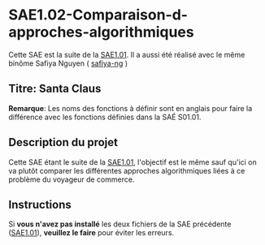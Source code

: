 # SAE1.02-Comparaison-d-approches-algorithmiques

Cette SAE est la suite de la [SAE1.01](https://github.com/AhashPARTHIPAN/SAE1.01-Implementation-d-un-besoin-client). Il a aussi été réalisé avec le même binôme Safiya Nguyen ( [safiya-ng](https://github.com/safiya-ng) )

## **Titre: Santa Claus**

**Remarque**: Les noms des fonctions à définir sont en anglais pour faire la différence avec les fonctions définies dans la SAÉ S01.01.

## Description du projet

Cette SAE étant le suite de la [SAE1.01](https://github.com/AhashPARTHIPAN/SAE1.01-Implementation-d-un-besoin-client), l'objectif est le même sauf qu'ici on va plutôt comparer les différentes approches algorithmiques liées à ce problème du voyageur de commerce.

## Instructions

Si **vous n'avez pas installé** les deux fichiers de la SAE précédente ([SAE1.01](https://github.com/AhashPARTHIPAN/SAE1.01-Implementation-d-un-besoin-client)), **veuillez le faire** pour éviter les erreurs.
